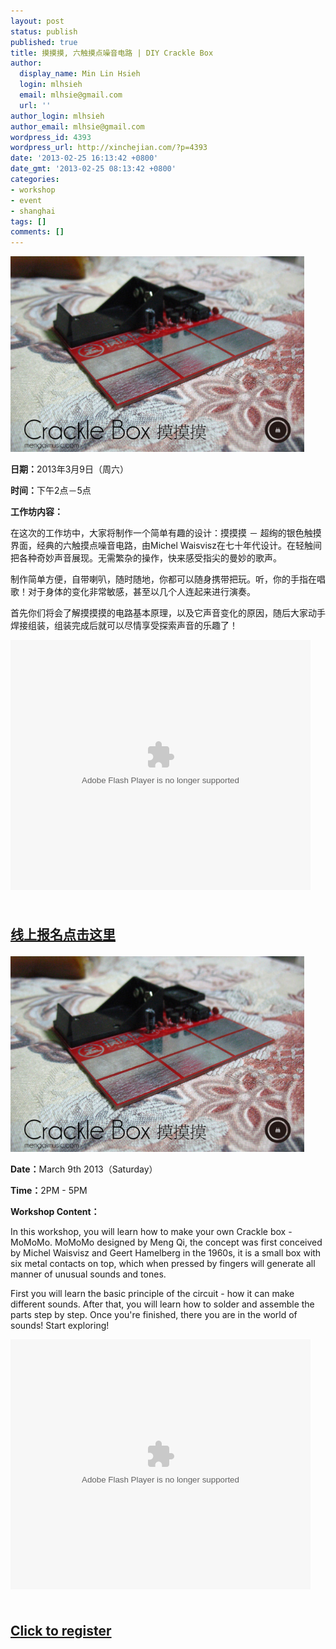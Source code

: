 ```yaml
---
layout: post
status: publish
published: true
title: 摸摸摸, 六触摸点噪音电路 | DIY Crackle Box
author:
  display_name: Min Lin Hsieh
  login: mlhsieh
  email: mlhsie@gmail.com
  url: ''
author_login: mlhsieh
author_email: mlhsie@gmail.com
wordpress_id: 4393
wordpress_url: http://xinchejian.com/?p=4393
date: '2013-02-25 16:13:42 +0800'
date_gmt: '2013-02-25 08:13:42 +0800'
categories:
- workshop
- event
- shanghai
tags: []
comments: []
---
```

<p><!--:zh-->
<p><a href="/uploads/2013/02/Crakle-Box.jpg"><img class="alignnone size-large wp-image-4387" alt="Crakle Box" src="/uploads/2013/02/Crakle-Box-600x400.jpg" width="470" height="313" /></a></p></p>
<p><strong>日期：</strong>2013年3月9日（周六）</p></p>
<p><strong>时间：</strong>下午2点－5点 </p></p>
<p><strong>工作坊内容：</strong></p></p>
<p>在这次的工作坊中，大家将制作一个简单有趣的设计：摸摸摸 － 超绚的银色触摸界面，经典的六触摸点噪音电路，由Michel Waisvisz在七十年代设计。在轻触间把各种奇妙声音展现。无需繁杂的操作，快来感受指尖的曼妙的歌声。</p></p>
<p>制作简单方便，自带喇叭，随时随地，你都可以随身携带把玩。听，你的手指在唱歌！对于身体的变化非常敏感，甚至以几个人连起来进行演奏。</p></p>
<p>首先你们将会了解摸摸摸的电路基本原理，以及它声音变化的原因，随后大家动手焊接组装，组装完成后就可以尽情享受探索声音的乐趣了！</p></p>
<p><embed src="http://player.youku.com/player.php/sid/XMzE3MDI1MTcy/v.swf" allowFullScreen="true" quality="high" width="480" height="400" align="middle" allowScriptAccess="always" type="application/x-shockwave-flash"></embed></p></p>
<h2>
<p><br/><a href="http://xinchejian.com/event2/?ee=166">线上报名点击这里</a>
<p></h2><!--:--><!--:en-->
<p><a href="/uploads/2013/02/Crakle-Box.jpg"><img class="alignnone size-large wp-image-4387" alt="Crakle Box" src="/uploads/2013/02/Crakle-Box-600x400.jpg" width="470" height="313" /></a></p></p>
<p><strong>Date：</strong>March 9th 2013（Saturday）</p></p>
<p><strong>Time：</strong>2PM - 5PM</p></p>
<p><strong>Workshop Content：</strong></p></p>
<p>In this workshop, you will learn how to make your own Crackle box - MoMoMo. MoMoMo designed by Meng Qi, the concept was first conceived by Michel Waisvisz and Geert Hamelberg in the 1960s, it is a small box with six metal contacts on top, which when pressed by fingers will generate all manner of unusual sounds and tones.</p></p>
<p>First you will learn the basic principle of the circuit - how it can make different sounds. After that, you will learn how to solder and assemble the parts step by step. Once you're finished, there you are in the world of sounds! Start exploring!</p></p>
<p><embed src="http://player.youku.com/player.php/sid/XMzE3MDI1MTcy/v.swf" allowFullScreen="true" quality="high" width="480" height="400" align="middle" allowScriptAccess="always" type="application/x-shockwave-flash"></embed></p></p>
<h2>
<p><br/><a href="http://xinchejian.com/event2/?ee=166">Click to register</a>
<p></h2><!--:--></p>
